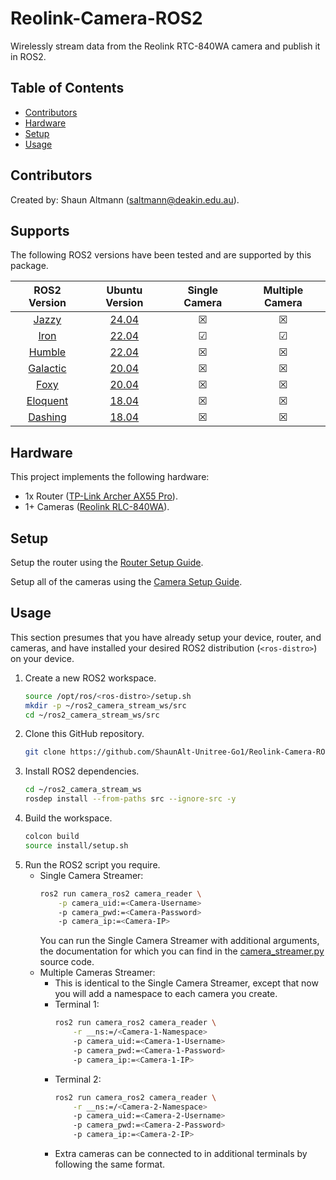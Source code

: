 # Reolink-Camera-ROS2
Wirelessly stream data from the Reolink RTC-840WA camera and publish it in ROS2.

## Table of Contents
- [Contributors](#contributors)
- [Hardware](#hardware)
- [Setup](#setup)
- [Usage](#usage)

## Contributors
Created by: Shaun Altmann (saltmann@deakin.edu.au).

## Supports
The following ROS2 versions have been tested and are supported by this package.
<!-- `&#9745;` = Tick in Box, `&#9746;` = Cross in Box -->
| ROS2 Version | Ubuntu Version | Single Camera | Multiple Camera |
| :---: | :---: | :---: | :---: |
| [Jazzy](https://docs.ros.org/en/jazzy/Installation.html) | [24.04](https://cdimage.ubuntu.com/releases/noble/release/) | &#9746; | &#9746; |
| [Iron](https://docs.ros.org/en/iron/Installation.html) | [22.04](https://cdimage.ubuntu.com/releases/jammy/release/) | &#9745; | &#9745; |
| [Humble](https://docs.ros.org/en/humble/Installation.html) | [22.04](https://cdimage.ubuntu.com/releases/jammy/release/) | &#9746; | &#9746; |
| [Galactic](https://docs.ros.org/en/galactic/Installation.html) | [20.04](https://cdimage.ubuntu.com/releases/focal/release/) | &#9746; | &#9746; |
| [Foxy](https://docs.ros.org/en/foxy/Installation.html) | [20.04](https://cdimage.ubuntu.com/releases/focal/release/) | &#9746; | &#9746; |
| [Eloquent](https://docs.ros.org/en/eloquent/Installation.html) | [18.04](https://cdimage.ubuntu.com/releases/bionic/release/) | &#9746; | &#9746; |
| [Dashing](https://docs.ros.org/en/dashing/Installation.html) | [18.04](https://cdimage.ubuntu.com/releases/bionic/release/) | &#9746; | &#9746; |


## Hardware
This project implements the following hardware:
- 1x Router ([TP-Link Archer AX55 Pro](https://www.tp-link.com/au/home-networking/wifi-router/archer-ax55-pro/)).
- 1+ Cameras ([Reolink RLC-840WA](https://reolink.com/au/product/rlc-840wa/)).

## Setup
Setup the router using the [Router Setup Guide](docs/setup-router.md).

Setup all of the cameras using the [Camera Setup Guide](docs/setup-camera.md).

## Usage
This section presumes that you have already setup your device, router, and cameras, and have installed your desired ROS2 distribution (`<ros-distro>`) on your device.
1. Create a new ROS2 workspace.
    ``` bash
    source /opt/ros/<ros-distro>/setup.sh
    mkdir -p ~/ros2_camera_stream_ws/src
    cd ~/ros2_camera_stream_ws/src
    ```
2. Clone this GitHub repository.
    ``` bash
    git clone https://github.com/ShaunAlt-Unitree-Go1/Reolink-Camera-ROS2.git
    ```
3. Install ROS2 dependencies.
    ``` bash
    cd ~/ros2_camera_stream_ws
    rosdep install --from-paths src --ignore-src -y
    ```
4. Build the workspace.
    ``` bash
    colcon build
    source install/setup.sh
    ```
5. Run the ROS2 script you require.
    - Single Camera Streamer:
        ``` bash
        ros2 run camera_ros2 camera_reader \
            -p camera_uid:=<Camera-Username>
            -p camera_pwd:=<Camera-Password>
            -p camera_ip:=<Camera-IP>
        ```
        You can run the Single Camera Streamer with additional arguments, the documentation for which you can find in the [camera_streamer.py](camera_ros2/camera_ros2/camera_reader.py) source code.
    - Multiple Cameras Streamer:
        - This is identical to the Single Camera Streamer, except that now you will add a namespace to each camera you create.
        - Terminal 1:
            ``` bash
            ros2 run camera_ros2 camera_reader \
                -r __ns:=/<Camera-1-Namespace>
                -p camera_uid:=<Camera-1-Username>
                -p camera_pwd:=<Camera-1-Password>
                -p camera_ip:=<Camera-1-IP>
            ```
        - Terminal 2:
            ``` bash
            ros2 run camera_ros2 camera_reader \
                -r __ns:=/<Camera-2-Namespace>
                -p camera_uid:=<Camera-2-Username>
                -p camera_pwd:=<Camera-2-Password>
                -p camera_ip:=<Camera-2-IP>
            ```
        - Extra cameras can be connected to in additional terminals by following the same format.

